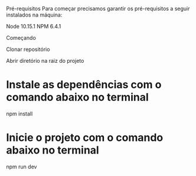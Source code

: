 Pré-requisitos
Para começar precisamos garantir os pré-requisitos a seguir instalados na máquina:

Node 10.15.1
NPM 6.4.1

Começando

Clonar repositório

Abrir diretório na raiz do projeto

# Instale as dependências com o comando abaixo no terminal
npm install

# Inicie o projeto com o comando abaixo no terminal
npm run dev